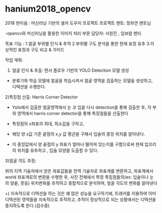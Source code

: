 # hanium2018_opencv

2018 한이음 : 머신러닝 기반의 셀카 도우미 프로젝트
프로젝트 멘토: 정좌연 멘토님

-opencv와 머신러닝을 활용한 이미지 처리 부문 
담당자: 서원진 , 임보람 멘티

목표 기능 : 1.얼굴 부위별 인식 & 추적
          2.부위별 구도 분석을 통한 현재 표정 유추
          3.이상적인 표정과 구도 비교 & 가이드

작업 계획:

1) 얼굴 인식 & 추출: 텐서 플로우 기반의 YOLO Detection 모델 생성 
- 분류기와 학습 모델에 얼굴을 학습시켜서 얼굴 영역을 검출하는 모델을 생성하고, 디텍션을 수행한다.


2)특징점 산출: Harris Corner Detector

- Yolo에서 검출한 얼굴영역에서 눈 코 입을 다시 detection을 통해 검출한 후, 각 부위 영역에서 harris corner detector을 통해 특징점들을 산출한다

- 특징점의 x좌표의 최대, 최소값을 구하고,
- 해당 양 x값 기준 끝점의 x,y 값 평균을 구해서 입술의 중앙 위치를 알아낸다.
- 이 중앙값에서 양 끝점의 y 좌표가 얼마나 떨어져 있는지를 구함으로써 현재 입꼬리의 위치를 유추하고 , 입술 모양을 도출할 수 있다. 

3)얼굴 각도 추정: 

위의 지역 기술자에서 얻은 좌표값들을 전역 기술자로 좌표계를 변환하고,
좌표계에서 world 좌표계로의 변환을 수행한 후, 사진 전체에서 특정 특짐점들의(ex: 입술이나 눈의 양끝, 콧등) 위치변화를 추적하고 종합적으로 분석하여, 
얼굴 각도의 변화를 알아낸다


+) 지속적으로 디텍션을 하는 것은 꽤 많은 성능을 요구하기에, 트래커를 이용하여 이미 디텍션된 영역들을 지속적으로 추적하고, 
추적이 정상적으로 되는 상황에서는 디텍션을 중지하도록 한다.(검수중)
